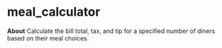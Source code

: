 # meal_calculator
**About**
Calculate the bill total, tax, and tip for a specified number of diners based on their meal choices.
